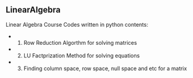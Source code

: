 ## LinearAlgebra
 Linear Algebra Course Codes written in python
 contents:
- 1. Row Reduction Algorthm for solving matrices
- 2. LU Factprization Method for solving equations 
- 3. Finding column space, row space, null space and etc for a matrix
          
